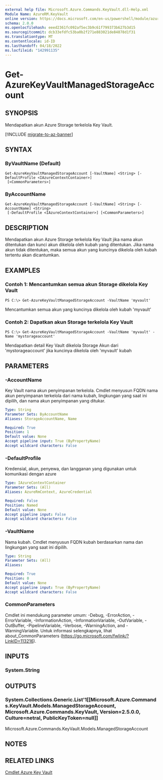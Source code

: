 ```yaml
---
external help file: Microsoft.Azure.Commands.KeyVault.dll-Help.xml
Module Name: AzureRM.KeyVault
online version: https://docs.microsoft.com/en-us/powershell/module/azurerm.keyvault/get-azurekeyvaultmanagedstorageaccount
schema: 2.0.0
ms.openlocfilehash: eeed2361fc092af5ec3b9c61f799373b627b3d15
ms.sourcegitcommit: dcb33efdfc53ba0b2f271e883021de84878d1f31
ms.translationtype: MT
ms.contentlocale: id-ID
ms.lasthandoff: 04/18/2022
ms.locfileid: "142991135"
---
```

# Get-AzureKeyVaultManagedStorageAccount

## SYNOPSIS
Mendapatkan akun Azure Storage terkelola Key Vault.

[!INCLUDE [migrate-to-az-banner](../../includes/migrate-to-az-banner.md)]

## SYNTAX

### ByVaultName (Default)
```
Get-AzureKeyVaultManagedStorageAccount [-VaultName] <String> [-DefaultProfile <IAzureContextContainer>]
 [<CommonParameters>]
```

### ByAccountName
```
Get-AzureKeyVaultManagedStorageAccount [-VaultName] <String> [-AccountName] <String>
 [-DefaultProfile <IAzureContextContainer>] [<CommonParameters>]
```

## DESCRIPTION
Mendapatkan akun Azure Storage terkelola Key Vault jika nama akun ditentukan dan kunci akun dikelola oleh kubah yang ditentukan. Jika nama akun tidak ditentukan, maka semua akun yang kuncinya dikelola oleh kubah tertentu akan dicantumkan.

## EXAMPLES

### Contoh 1: Mencantumkan semua akun Storage dikelola Key Vault
```
PS C:\> Get-AzureKeyVaultManagedStorageAccount -VaultName 'myvault'
```

Mencantumkan semua akun yang kuncinya dikelola oleh kubah 'myvault'

### Contoh 2: Dapatkan akun Storage terkelola Key Vault
```
PS C:\> Get-AzureKeyVaultManagedStorageAccount -VaultName 'myvault' -Name 'mystorageaccount'
```

Mendapatkan detail Key Vault dikelola Storage Akun dari 'mystorageaccount' jika kuncinya dikelola oleh 'myvault' kubah

## PARAMETERS

### -AccountName
Key Vault nama akun penyimpanan terkelola. Cmdlet menyusun FQDN nama akun penyimpanan terkelola dari nama kubah, lingkungan yang saat ini dipilih, dan nama akun penyimpanan yang ditukar.

```yaml
Type: String
Parameter Sets: ByAccountName
Aliases: StorageAccountName, Name

Required: True
Position: 1
Default value: None
Accept pipeline input: True (ByPropertyName)
Accept wildcard characters: False
```

### -DefaultProfile
Kredensial, akun, penyewa, dan langganan yang digunakan untuk komunikasi dengan azure

```yaml
Type: IAzureContextContainer
Parameter Sets: (All)
Aliases: AzureRmContext, AzureCredential

Required: False
Position: Named
Default value: None
Accept pipeline input: False
Accept wildcard characters: False
```

### -VaultName
Nama kubah.
Cmdlet menyusun FQDN kubah berdasarkan nama dan lingkungan yang saat ini dipilih.

```yaml
Type: String
Parameter Sets: (All)
Aliases:

Required: True
Position: 0
Default value: None
Accept pipeline input: True (ByPropertyName)
Accept wildcard characters: False
```

### CommonParameters
Cmdlet ini mendukung parameter umum: -Debug, -ErrorAction, -ErrorVariable, -InformationAction, -InformationVariable, -OutVariable, -OutBuffer, -PipelineVariable, -Verbose, -WarningAction, and -WarningVariable. Untuk informasi selengkapnya, lihat about_CommonParameters (https://go.microsoft.com/fwlink/?LinkID=113216).

## INPUTS

### System.String

## OUTPUTS

### System.Collections.Generic.List'1[[Microsoft.Azure.Commands.KeyVault.Models.ManagedStorageAccount, Microsoft.Azure.Commands.KeyVault, Version=2.5.0.0, Culture=netral, PublicKeyToken=null]]
Microsoft.Azure.Commands.KeyVault.Models.ManagedStorageAccount

## NOTES

## RELATED LINKS

[Cmdlet Azure Key Vault](/powershell/module/azurerm.keyvault/)
